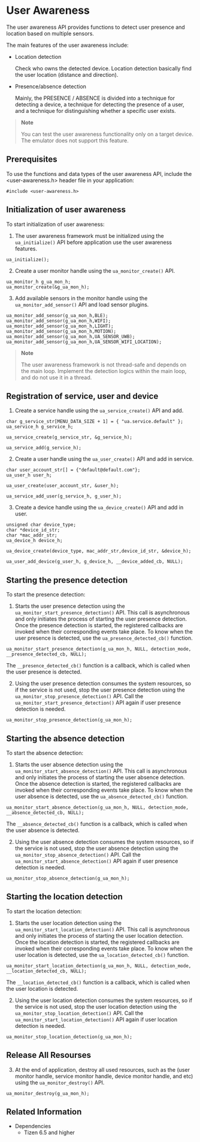 # User Awareness
The user awareness API provides functions to detect user presence and location based on multiple sensors.

The main features of the user awareness include:
- Location detection
  
  Check who owns the detected device. Location detection basically find the user location (distance and direction).
- Presence/absence detection
  
  Mainly, the PRESENCE / ABSENCE is divided into a technique for detecting a device, a technique for detecting the presence of a user, and a technique for distinguishing whether a specific user exists.
  
  
 > **Note**
  > 
  > You can test the user awareness functionality only on a target device. The emulator does not support this feature.
  
 ## Prerequisites
  To use the functions and data types of the user awareness API, include the <user-awareness.h> header file in your application:
  
  ```#include <user-awareness.h>```
  
 ## Initialization of user awareness
  
  To start initialization of user awareness:
  1. The user awareness framework must be initialized using the ```ua_initialize()``` API before application use the user awareness features.
  ```
  ua_initialize();
  ```
  2. Create a user monitor handle using the ```ua_monitor_create()``` API.

  ```
  ua_monitor_h g_ua_mon_h;
  ua_monitor_create(&g_ua_mon_h);
  ```
  
  3. Add available sensors in the monitor handle using the ```ua_monitor_add_sensor()``` API and load sensor plugins.

  ```
  ua_monitor_add_sensor(g_ua_mon_h,BLE);
  ua_monitor_add_sensor(g_ua_mon_h,WIFI);
  ua_monitor_add_sensor(g_ua_mon_h,LIGHT);
  ua_monitor_add_sensor(g_ua_mon_h,MOTION);
  ua_monitor_add_sensor(g_ua_mon_h,UA_SENSOR_UWB);
  ua_monitor_add_sensor(g_ua_mon_h,UA_SENSOR_WIFI_LOCATION);
  ```
  
  > **Note**
  > 
  > The user awareness framework is not thread-safe and depends on the main loop. Implement the detection logics within the main loop, and do not use it in a thread.
 ## Registration of service, user and device
 
 1. Create a service handle using the ```ua_service_create()``` API and add.
  ```
  char g_service_str[MENU_DATA_SIZE + 1] = { "ua.service.default" };
  ua_service_h g_service_h;
  
  ua_service_create(g_service_str, &g_service_h);
  
  ua_service_add(g_service_h);
  ```
  2. Create a user handle using the ```ua_user_create()``` API and add in service.
  ```
  char user_account_str[] = {"default@default.com"};
  ua_user_h user_h;
  
  ua_user_create(user_account_str, &user_h);
  
  ua_service_add_user(g_service_h, g_user_h);
  ```
  3. Create a device handle using the ```ua_device_create()``` API and add in user.
  ```
  unsigned char device_type; 
  char *device_id_str;
  char *mac_addr_str;
  ua_device_h device_h;
  
  ua_device_create(device_type, mac_addr_str,device_id_str, &device_h);
   
  ua_user_add_device(g_user_h, g_device_h, __device_added_cb, NULL);

  ```
 ## Starting the presence detection
  
  To start the presence detection:
  
  1. Starts the user presence detection using the ```ua_monitor_start_presence_detection()``` API. This call is asynchronous and only initiates the process of starting the user presence detection. Once the presence detection is started, the registered callbacks are invoked when their corresponding events take place. To know when the user presence is detected, use the ```ua_presence_detected_cb()``` function.
  ```
  ua_monitor_start_presence_detection(g_ua_mon_h, NULL, detection_mode, __presence_detected_cb, NULL);
  ```
  The ```__presence_detected_cb()``` function is a callback, which is called when the user presence is detected.
  
  2. Using the user presence detection consumes the system resources, so if the service is not used, stop the user presence detection using the ```ua_monitor_stop_presence_detection()``` API. Call the ```ua_monitor_start_presence_detection()``` API again if user presence detection is needed.
  ```
  ua_monitor_stop_presence_detection(g_ua_mon_h);
  ```
  
## Starting the absence detection

To start the absence detection:
  
   1. Starts the user absence detection using the ```ua_monitor_start_absence_detection()``` API. This call is asynchronous and only initiates the process of starting the user absence detection. Once the absence detection is started, the registered callbacks are invoked when their corresponding events take place. To know when the user absence is detected, use the ```ua_absence_detected_cb()``` function.
  ```
  ua_monitor_start_absence_detection(g_ua_mon_h, NULL, detection_mode, __absence_detected_cb, NULL);
  ```
  The ```__absence_detected_cb()``` function is a callback, which is called when the user absence is detected.
  
   2. Using the user absence detection consumes the system resources, so if the service is not used, stop the user absence detection using the ```ua_monitor_stop_absence_detection()``` API. Call the ```ua_monitor_start_absence_detection()``` API again if user presence detection is needed.
  ```
  ua_monitor_stop_absence_detection(g_ua_mon_h);
  ```
 
  
## Starting the location detection

To start the location detection:

1. Starts the user location detection using the ```ua_monitor_start_location_detection()``` API. This call is asynchronous and only initiates the process of starting the user location detection. Once the location detection is started, the registered callbacks are invoked when their corresponding events take place. To know when the user location is detected, use the ```ua_location_detected_cb()``` function.
  ```
  ua_monitor_start_location_detection(g_ua_mon_h, NULL, detection_mode, __location_detected_cb, NULL);
  ```
  The ```__location_detected_cb()``` function is a callback, which is called when the user location is detected.
  
   2. Using the user location detection consumes the system resources, so if the service is not used, stop the user location detection using the ```ua_monitor_stop_location_detection()``` API. Call the ```ua_monitor_start_location_detection()``` API again if user location detection is needed.
  ```
  ua_monitor_stop_location_detection(g_ua_mon_h);
  ```
  
## Release All Resourses
3. At the end of application, destroy all used resources, such as the (user monitor handle, service monitor handle, device monitor handle, and etc) using the ```ua_monitor_destroy()``` API.

  ```
  ua_monitor_destroy(g_ua_mon_h);
  ```

## Related Information
- Dependencies
  - Tizen 6.5 and higher 
